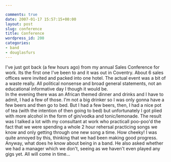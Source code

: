 ```yaml
---

comments: true
date: 2007-01-17 15:57:15+00:00
layout: post
slug: conference
title: Conference
wordpress_id: 200
categories:
- band
- douglasfurs
---
```


I've just got back (a few hours ago) from my annual Sales Conference for work. Its the first one I've been to and it was out in Coventry. About 6 sales offices were invited and packed into one hotel. The actual event was a bit of a waste really. All political nonsense and broad general statements, not an educational informative day I though it would be.  
In the evening there was an African themed dinner and drinks and I have to admit, I had a few of those. I'm not a big drinker so I was only gonna have a few beers and then go to bed. But I had a few beers, then, I had a nice pot of tea (with the intention of then going to bed) but unfortunately I got plied with more alcohol in the form of gin/vodka and tonic/lemonade. The result was I talked a lot with my consultant at work who practicall poo-poo'd the fact that we were spending a whole 2 hour rehersal practicing songs we know and only getting through one new song a time. How cheeky! I was quite annoyed by this, thinking that we had been making good progress. Anyway, what does he know about being in a band. He also asked whether we had a manager which we don't, seeing as we haven't even played any gigs yet. All will come in time...
